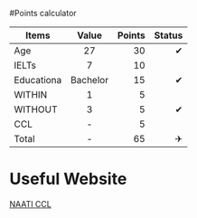 #Points calculator

| Items   |      Value      |  Points | Status |
|----------|:---------------:|------:|-------:|
| Age      |    27           |  30   | ✔︎      |
| IELTs    |    7            |  10   |        |
| Educationa|    Bachelor  |  15     | ✔︎      |
| WITHIN   |    1            |  5    |        | 
| WITHOUT  |    3            |  5    | ✔︎     |
| CCL  |    -            |  5    |      |
| Total    |    -            |  65   | ✈︎     |

# Useful Website

[NAATI CCL](https://www.naati.com.au/MyNaati/Apply/ccl)
